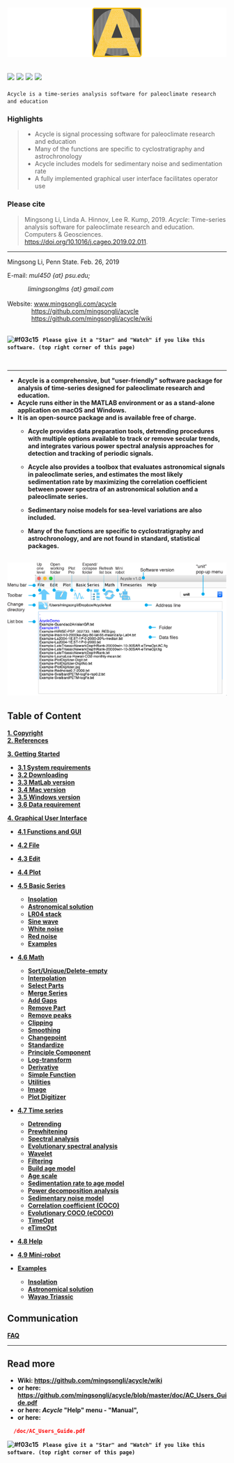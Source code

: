 ![logo](https://github.com/mingsongli/acycleFig/blob/master/default_icon_1024-git.gif)

[![](https://img.shields.io/badge/license-GPL-brightgreen.svg)](https://www.gnu.org/licenses/)
[![](https://img.shields.io/badge/platform-Mac_Win-green.svg)]()
[![](https://img.shields.io/badge/version-v1.0-blue.svg)]()
![](https://img.shields.io/badge/language-MatLab-red.svg)
---
`Acycle is a time-series analysis software for paleoclimate research and education`

### Highlights
> * Acycle is signal processing software for paleoclimate research and education
> * Many of the functions are specific to cyclostratigraphy and astrochronology
> * Acycle includes models for sedimentary noise and sedimentation rate
> * A fully implemented graphical user interface facilitates operator use

### Please cite
> Mingsong Li, Linda A. Hinnov, Lee R. Kump, 2019. _Acycle_: Time-series analysis software for paleoclimate research and education. Computers & Geosciences. https://doi.org/10.1016/j.cageo.2019.02.011.
---
Mingsong Li, Penn State. Feb. 26, 2019

E-mail: <i> mul450 {at} psu.edu;</i>

&nbsp; &nbsp; &nbsp; &nbsp; &nbsp; &nbsp; <i>limingsonglms {at} gmail.com </i>
<br><br>
Website: www.mingsongli.com/acycle <br>
&nbsp; &nbsp; &nbsp; &nbsp; &nbsp; &nbsp; &nbsp; https://github.com/mingsongli/acycle <br>
&nbsp; &nbsp; &nbsp; &nbsp; &nbsp; &nbsp; &nbsp; https://github.com/mingsongli/acycle/wiki
<br><br>

<b> ![#f03c15](https://placehold.it/15/f03c15/000000?text=+) &nbsp;
`Please give it a "Star" and "Watch" if you like this software. (top right corner of this page)`

<br>

---

* Acycle is a comprehensive, but "user-friendly" software package for analysis of time-series designed for paleoclimate research and education.
* Acycle runs either in the MATLAB environment or as a stand-alone application on macOS and Windows.
* It is an open-source package and is available free of charge.
    * Acycle provides data preparation tools, detrending procedures with multiple options available to track or remove secular trends, and integrates various power spectral analysis approaches for detection and tracking of periodic signals.

    * Acycle also provides a toolbox that evaluates astronomical signals in paleoclimate series, and estimates the most likely sedimentation rate by maximizing the correlation coefficient between power spectra of an astronomical solution and a paleoclimate series.

    * Sedimentary noise models for sea-level variations are also included.

    * Many of the functions are specific to cyclostratigraphy and astrochronology, and are not found in standard, statistical packages.

![gui](https://github.com/mingsongli/acycleFig/blob/master/Fig.1-GUI.jpg)
---
## Table of Content

[**1. Copyright**](https://github.com/mingsongli/acycle/wiki/1.--Copyrights) <br>
[**2. References**](https://github.com/mingsongli/acycle/wiki/2.--References) <br>

[**3. Getting Started**](https://github.com/mingsongli/acycle/wiki/3.-Getting-Started) <br>
* [3.1 System requirements](https://github.com/mingsongli/acycle/wiki/3.-Getting-Started#31-system-requirements) <br>
* [3.2 Downloading](https://github.com/mingsongli/acycle/wiki/3.-Getting-Started#32-downloading-the-acycle-software) <br>
* [3.3 MatLab version](https://github.com/mingsongli/acycle/wiki/3.-Getting-Started#33-matlab-version) <br>
* [3.4 Mac version](https://github.com/mingsongli/acycle/wiki/3.-Getting-Started#34-mac-version) <br>
* [3.5 Windows version](https://github.com/mingsongli/acycle/wiki/3.-Getting-Started#35-windows-version) <br>
* [3.6 Data requirement](https://github.com/mingsongli/acycle/wiki/3.-Getting-Started#36-data-requirement) <br>

[**4. Graphical User Interface**](https://github.com/mingsongli/acycle/wiki/4.-Graphical-User-Interface) <br>
* [4.1 Functions and GUI](https://github.com/mingsongli/acycle/wiki/4.-Graphical-User-Interface#41-functions-and-gui) <br>
* [4.2 File](https://github.com/mingsongli/acycle/wiki/4.-Graphical-User-Interface#42-file) <br>
* [4.3 Edit](https://github.com/mingsongli/acycle/wiki/4.-Graphical-User-Interface#43-edit) <br>
* [4.4 Plot](https://github.com/mingsongli/acycle/wiki/4.-Graphical-User-Interface#44-plot) <br>
* [4.5 Basic Series](https://github.com/mingsongli/acycle/wiki/4.5-Basic-Series) <br>
    * [Insolation](https://github.com/mingsongli/acycle/wiki/4.5-Basic-Series#insolation)
    * [Astronomical solution](https://github.com/mingsongli/acycle/wiki/4.5-Basic-Series#astronomical-solution)
    * [LR04 stack](https://github.com/mingsongli/acycle/wiki/4.5-Basic-Series#lr04-stack)
    * [Sine wave](https://github.com/mingsongli/acycle/wiki/4.5-Basic-Series#sine-wave)
    * [White noise](https://github.com/mingsongli/acycle/wiki/4.5-Basic-Series#white-noise)
    * [Red noise](https://github.com/mingsongli/acycle/wiki/4.5-Basic-Series#red-noise)
    * [Examples](https://github.com/mingsongli/acycle/wiki/4.5-Basic-Series#examples)

* [4.6 Math](https://github.com/mingsongli/acycle/wiki/4.6-Math)
    * [Sort/Unique/Delete-empty](https://github.com/mingsongli/acycle/wiki/4.6-Math#sortuniquedelete-empty)
    * [Interpolation](https://github.com/mingsongli/acycle/wiki/4.6-Math#interpolation)
    * [Select Parts](https://github.com/mingsongli/acycle/wiki/4.6-Math#select-parts)
    * [Merge Series](https://github.com/mingsongli/acycle/wiki/4.6-Math#merge-series)
    * [Add Gaps](https://github.com/mingsongli/acycle/wiki/4.6-Math#add-gaps)
    * [Remove Part](https://github.com/mingsongli/acycle/wiki/4.6-Math#remove-parts)
    * [Remove peaks](https://github.com/mingsongli/acycle/wiki/4.6-Math#remove-peaks)
    * [Clipping](https://github.com/mingsongli/acycle/wiki/4.6-Math#clipping)
    * [Smoothing](https://github.com/mingsongli/acycle/wiki/4.6-Math#smoothing)
    * [Changepoint](https://github.com/mingsongli/acycle/wiki/4.6-Math#changepoint)
    * [Standardize](https://github.com/mingsongli/acycle/wiki/4.6-Math#standardize)
    * [Principle Component](https://github.com/mingsongli/acycle/wiki/4.6-Math#principal-component)
    * [Log-transform](https://github.com/mingsongli/acycle/wiki/4.6-Math#log-transform)
    * [Derivative](https://github.com/mingsongli/acycle/wiki/4.6-Math#derivative)
    * [Simple Function](https://github.com/mingsongli/acycle/wiki/4.6-Math#simple-function)
    * [Utilities](https://github.com/mingsongli/acycle/wiki/4.6-Math#utilities)
    * [Image](https://github.com/mingsongli/acycle/wiki/4.6-Math#image)
    * [Plot Digitizer](https://github.com/mingsongli/acycle/wiki/4.6-Math#plot-digitizer)

* [4.7 Time series](https://github.com/mingsongli/acycle/wiki/4.7.1-Detrending)
    * [Detrending](https://github.com/mingsongli/acycle/wiki/4.7.1-Detrending)
    * [Prewhitening](https://github.com/mingsongli/acycle/wiki/4.7.2-Prewhitening)
    * [Spectral analysis](https://github.com/mingsongli/acycle/wiki/4.7.3-Spectral-Analysis)
    * [Evolutionary spectral analysis](https://github.com/mingsongli/acycle/wiki/4.7.4-Evolutionary-Spectral-Analysis)
    * [Wavelet](https://github.com/mingsongli/acycle/wiki/4.7.5-Wavelet-transform)
    * [Filtering](https://github.com/mingsongli/acycle/wiki/4.7.6-Filtering)
    * [Build age model](https://github.com/mingsongli/acycle/wiki/4.7.7-Build-Age-Model)
    * [Age scale](https://github.com/mingsongli/acycle/wiki/4.7.8-Age-Scale)
    * [Sedimentation rate to age model](https://github.com/mingsongli/acycle/wiki/4.7.9-Sedimentary-Rate-to-Age-Model)
    * [Power decomposition analysis](https://github.com/mingsongli/acycle/wiki/4.7.10-Power-Decomposition-Analysis)
    * [Sedimentary noise model](https://github.com/mingsongli/acycle/wiki/4.7.11-Sedimentary-noise-model)
    * [Correlation coefficient (COCO)](https://github.com/mingsongli/acycle/wiki/4.7.12-Correlation-Coefficient-(COCO))
    * [Evolutionary COCO (eCOCO)](https://github.com/mingsongli/acycle/wiki/4.7.13-Evolutionary-Correlation-Coefficient-(eCOCO))
    * [TimeOpt](https://github.com/mingsongli/acycle/wiki/4.7.14-TimeOpt)
    * [eTimeOpt](https://github.com/mingsongli/acycle/wiki/4.7.15-eTimeOpt)

* [4.8 Help](https://github.com/mingsongli/acycle/wiki/4.8-Help)
* [4.9 Mini-robot](https://github.com/mingsongli/acycle/wiki/4.9-Mini-robot)
* [**Examples**](https://github.com/mingsongli/acycle/wiki/Examples) <br>
    * [Insolation](https://github.com/mingsongli/acycle/wiki/Examples#example-1-insolation)
    * [Astronomical solution](https://github.com/mingsongli/acycle/wiki/Examples#example-2-la2004-astronomical-solution-etp)
    * [Wayao Triassic](https://github.com/mingsongli/acycle/wiki/Examples#example-3-carnian-cyclostratigraphy)

## Communication

[**FAQ**](https://github.com/mingsongli/acycle/wiki/Frequently-Asked-Questions) <br>

---
## Read more
- **Wiki**: https://github.com/mingsongli/acycle/wiki <br>
- or here: https://github.com/mingsongli/acycle/blob/master/doc/AC_Users_Guide.pdf
- or here:  _Acycle_ "**Help**" menu - "**Manual**",
- or here:

```json
  /doc/AC_Users_Guide.pdf
```

<b> ![#f03c15](https://placehold.it/15/f03c15/000000?text=+) &nbsp;
`Please give it a "Star" and "Watch" if you like this software. (top right corner of this page)`
